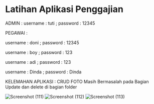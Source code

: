 # Latihan Aplikasi Penggajian

ADMIN : username : tuti ; password : 12345

PEGAWAI :

username : doni ; password : 12345

username : boy ; password : 123

username : adi ; password : 123

username : Dinda ; password : Dinda


KELEMAHAN APLIKASI : CRUD FOTO Masih Bermasalah pada Bagian Update dan delete di bagian folder


![Screenshot (111)](https://user-images.githubusercontent.com/57186921/98005203-c0159900-1e2b-11eb-8af5-29e24038451e.png)
![Screenshot (112)](https://user-images.githubusercontent.com/57186921/98005209-c1df5c80-1e2b-11eb-97f1-6c0c7c4f3464.png)
![Screenshot (113)](https://user-images.githubusercontent.com/57186921/98005213-c277f300-1e2b-11eb-9206-7ef120b7353d.png)

